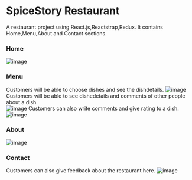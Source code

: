 # SpiceStory Restaurant
A restaurant project using React.js,Reactstrap,Redux. It contains Home,Menu,About and Contact sections. 
### Home 
![image](https://github.com/SanjidaPearl/restaurant/assets/88578806/224a1c15-2d4b-45b6-b6fa-4ff3a6363522)

### Menu
Customers will be able to choose dishes and see the dishdetails.
![image](https://github.com/SanjidaPearl/restaurant/assets/88578806/bc8581d7-65e5-4d31-a4e4-7f94dc7e224f)
Customers will be able to see dishedetails and comments of other people about a dish.  
![image](https://github.com/SanjidaPearl/restaurant/assets/88578806/8b79dd9c-ca8b-4f38-b765-da36b3bf9954)
Customers can also write comments and give rating to a dish.
![image](https://github.com/SanjidaPearl/restaurant/assets/88578806/362a9d34-1c03-41aa-b5d7-62d7eb0c8395)

### About
![image](https://github.com/SanjidaPearl/restaurant/assets/88578806/8c5d45af-61bd-4b9c-a67a-5b87b1f5ecec)
### Contact
Customers can also give feedback about the restaurant here.
![image](https://github.com/SanjidaPearl/restaurant/assets/88578806/5014c4bf-9aba-4f58-9ffe-8d255885995a)
